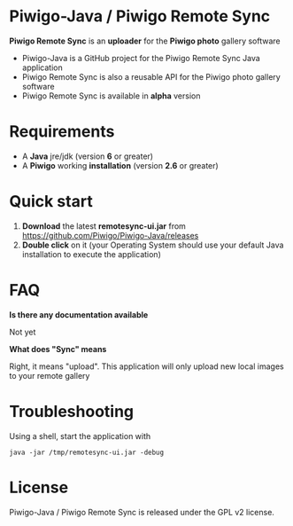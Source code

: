 # Piwigo-Java / Piwigo Remote Sync

**Piwigo Remote Sync** is an **uploader** for the **Piwigo photo** gallery software

* Piwigo-Java is a GitHub project for the Piwigo Remote Sync Java application
* Piwigo Remote Sync is also a reusable API for the Piwigo photo gallery software
* Piwigo Remote Sync is available in **alpha** version

# Requirements

* A **Java** jre/jdk (version **6** or greater)
* A **Piwigo** working **installation** (version **2.6** or greater)

# Quick start

1. **Download** the latest **remotesync-ui.jar** from https://github.com/Piwigo/Piwigo-Java/releases
2. **Double click** on it (your Operating System should use your default Java installation to execute the application)

# FAQ

**Is there any documentation available**

Not yet


**What does "Sync" means**

Right, it means "upload". This application will only upload new local images to your remote gallery

# Troubleshooting

Using a shell, start the application with

`java -jar /tmp/remotesync-ui.jar -debug`

# License

Piwigo-Java / Piwigo Remote Sync is released under the GPL v2 license.
